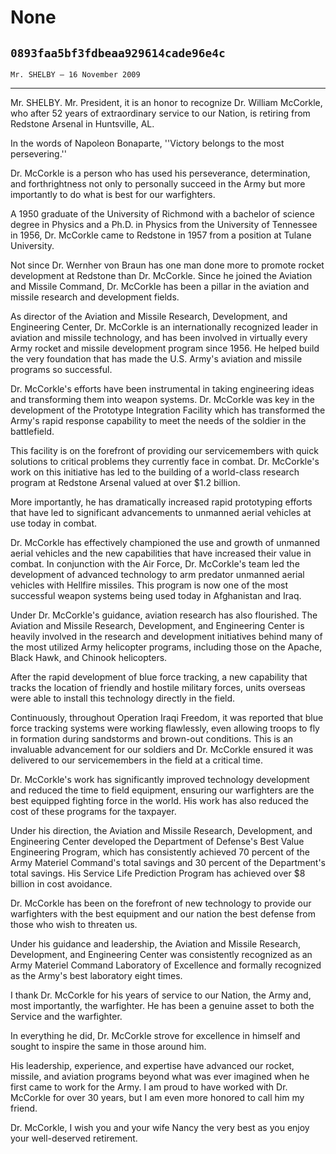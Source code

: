 # None
## `0893faa5bf3fdbeaa929614cade96e4c`
`Mr. SHELBY — 16 November 2009`

---

 Mr. SHELBY. Mr. President, it is an honor to recognize Dr. 
William McCorkle, who after 52 years of extraordinary service to our 
Nation, is retiring from Redstone Arsenal in Huntsville, AL.

In the words of Napoleon Bonaparte, ''Victory belongs to the most 
persevering.''

Dr. McCorkle is a person who has used his perseverance, 
determination, and forthrightness not only to personally succeed in the 
Army but more importantly to do what is best for our warfighters.

A 1950 graduate of the University of Richmond with a bachelor of 
science degree in Physics and a Ph.D. in Physics from the University of 
Tennessee in 1956, Dr. McCorkle came to Redstone in 1957 from a 
position at Tulane University.

Not since Dr. Wernher von Braun has one man done more to promote 
rocket development at Redstone than Dr. McCorkle. Since he joined the 
Aviation and Missile Command, Dr. McCorkle has been a pillar in the 
aviation and missile research and development fields.

As director of the Aviation and Missile Research, Development, and 
Engineering Center, Dr. McCorkle is an internationally recognized 
leader in aviation and missile technology, and has been involved in 
virtually every Army rocket and missile development program since 1956. 
He helped build the very foundation that has made the U.S. Army's 
aviation and missile programs so successful.

Dr. McCorkle's efforts have been instrumental in taking engineering 
ideas and transforming them into weapon systems. Dr. McCorkle was key 
in the development of the Prototype Integration Facility which has 
transformed the Army's rapid response capability to meet the needs of 
the soldier in the battlefield.

This facility is on the forefront of providing our servicemembers 
with quick solutions to critical problems they currently face in 
combat. Dr. McCorkle's work on this initiative has led to the building 
of a world-class research program at Redstone Arsenal valued at over 
$1.2 billion.

More importantly, he has dramatically increased rapid prototyping 
efforts that have led to significant advancements to unmanned aerial 
vehicles at use today in combat.

Dr. McCorkle has effectively championed the use and growth of 
unmanned aerial vehicles and the new capabilities that have increased 
their value in combat. In conjunction with the Air Force, Dr. 
McCorkle's team led the development of advanced technology to arm 
predator unmanned aerial vehicles with Hellfire missiles. This program 
is now one of the most successful weapon systems being used today in 
Afghanistan and Iraq.

Under Dr. McCorkle's guidance, aviation research has also flourished. 
The Aviation and Missile Research, Development, and Engineering Center 
is heavily involved in the research and development initiatives behind 
many of the most utilized Army helicopter programs, including those on 
the Apache, Black Hawk, and Chinook helicopters.

After the rapid development of blue force tracking, a new capability 
that tracks the location of friendly and hostile military forces, units 
overseas were able to install this technology directly in the field.

Continuously, throughout Operation Iraqi Freedom, it was reported 
that blue force tracking systems were working flawlessly, even allowing 
troops to fly in formation during sandstorms and brown-out conditions. 
This is an invaluable advancement for our soldiers and Dr. McCorkle 
ensured it was delivered to our servicemembers in the field at a 
critical time.

Dr. McCorkle's work has significantly improved technology development 
and reduced the time to field equipment, ensuring our warfighters are 
the best equipped fighting force in the world. His work has also 
reduced the cost of these programs for the taxpayer.

Under his direction, the Aviation and Missile Research, Development, 
and Engineering Center developed the Department of Defense's Best Value 
Engineering Program, which has consistently achieved 70 percent of the 
Army Materiel Command's total savings and 30 percent of the 
Department's total savings. His Service Life Prediction Program has 
achieved over $8 billion in cost avoidance.

Dr. McCorkle has been on the forefront of new technology to provide 
our warfighters with the best equipment and our nation the best defense 
from those who wish to threaten us.

Under his guidance and leadership, the Aviation and Missile Research, 
Development, and Engineering Center was consistently recognized as an 
Army Materiel Command Laboratory of Excellence and formally recognized 
as the Army's best laboratory eight times.

I thank Dr. McCorkle for his years of service to our Nation, the Army 
and, most importantly, the warfighter. He has been a genuine asset to 
both the Service and the warfighter.

In everything he did, Dr. McCorkle strove for excellence in himself 
and sought to inspire the same in those around him.

His leadership, experience, and expertise have advanced our rocket, 
missile, and aviation programs beyond what was ever imagined when he 
first came to work for the Army. I am proud to have worked with Dr. 
McCorkle for over 30 years, but I am even more honored to call him my 
friend.

Dr. McCorkle, I wish you and your wife Nancy the very best as you 
enjoy your well-deserved retirement.
